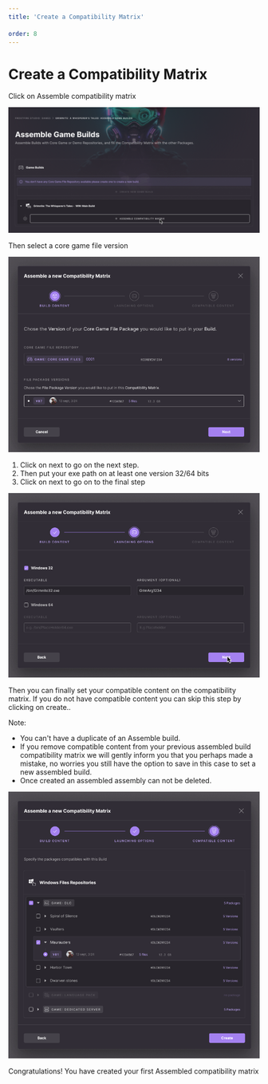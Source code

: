 ```yaml
---
title: 'Create a Compatibility Matrix'

order: 8
---
```


# Create a Compatibility Matrix

Click on Assemble compatibility matrix

![agb-6](/images/gdc/agb-6.png)

Then select a core game file version

![agb-7](/images/gdc/agb-7.png)

1.  Click on next to go on the next step.
2.  Then put your exe path on at least one version 32/64 bits
3.  Click on next to go on to the final step

![agb-8](/images/gdc/agb-8.png)

Then you can finally set your compatible content on the compatibility matrix. If you do not have compatible content you can skip this step by clicking on create..

Note:

-   You can't have a duplicate of an Assemble build.
-   If you remove compatible content from your previous assembled build compatibility matrix we will gently inform you that you perhaps made a mistake, no worries you still have the option to save in this case to set a new assembled build.
-   Once created an assembled assembly can not be deleted.

![agb-9](/images/gdc/agb-9.png)

Congratulations! You have created your first Assembled compatibility matrix
